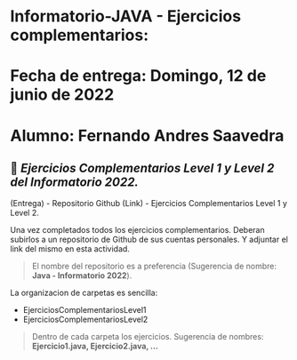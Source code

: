 # Informatorio-JAVA - Ejercicios complementarios: 
# Fecha de entrega: Domingo, 12 de junio de 2022
# Alumno: Fernando Andres Saavedra

## 📄  _Ejercicios Complementarios Level 1 y Level 2 del Informatorio 2022._

(Entrega) - Repositorio Github (Link) - Ejercicios Complementarios Level 1 y Level 2.

Una vez completados todos los ejercicios complementarios. Deberan subirlos a un repositorio de Github de sus cuentas personales. Y adjuntar el link del mismo en esta actividad.

>El nombre del repositorio es a preferencia (Sugerencia de nombre: **Java - Informatorio 2022**).

La organizacion de carpetas es sencilla:
* EjerciciosComplementariosLevel1
* EjerciciosComplementariosLevel2

>Dentro de cada carpeta los ejercicios. Sugerencia de nombres: **Ejercicio1.java, Ejercicio2.java, ...**

